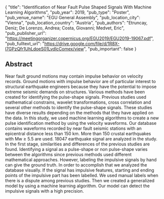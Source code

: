 {
  "title": "Identification of Near Fault Pulse Shaped Signals With Machine Learning Algorithms",
  "pub_year": 2019,
  "pub_type": "Poster",
  "pub_venue_name": "EGU General Assembly",
  "pub_location_city": "Vienna",
  "pub_location_country": "Austria",
  "pub_authors": "Etruncay, Deniz; De Lorenzo, Andrea; Costa, Giovanni; Medvet, Eric",
  "pub_publisher_url": "https://meetingorganizer.copernicus.org/EGU2019/EGU2019-19067.pdf",
  "pub_fulltext_url": "https://drive.google.com/file/d/1R8X-l7GPzQfr1UhLdoeS01LvdlcComex/view",
  "pub_important": false
}

## Abstract
Near fault ground motions may contain impulse behavior on velocity records. Ground motions with impulse behavior are of particular interest to structural earthquake engineers because they have the potential to impose extreme seismic demands on structures. Various methods have been created for identifying the pulse-shape signals. Previous studies used mathematical constrains, wavelet transformations, cross correlation and several other methods to identify the pulse-shape signals. These studies have diverse results depending on the methods that they have applied on the data. In this study, we used machine learning algorithms to create a new pulse identification method by using the velocity waveforms. Our database contains waveforms recorded by near fault seismic stations with an epicentral distance less than 150 km. More than 150 crustal earthquakes with Mw ≥ 5.5 are used. 18047 earthquake signal are analyzed in the study. In the first stage, similarities and differences of the previous studies are found. Identifying a signal as a pulse-shape or non pulse-shape varies between the algorithms since previous methods used different mathematical approaches. However, labeling the impulsive signals by hand can give the ground truth. In order to accomplish that we analyzed the database visually. If the signal has impulsive features, starting and ending points of the impulsive part has been labelled. We used manual labels when there is a dispute among previous studies. Then we created a generalized model by using a machine learning algorithm. Our model can detect the impulsive signals with a high precision.
